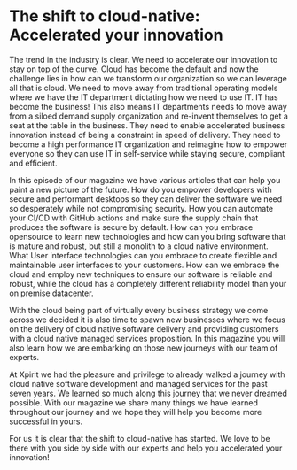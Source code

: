 # The shift to cloud-native: Accelerated your innovation

The trend in the industry is clear. We need to accelerate our innovation
to stay on top of the curve. Cloud has become the default and now the
challenge lies in how can we transform our organization so we can
leverage all that is cloud. We need to move away from traditional
operating models where we have the IT department dictating how we need
to use IT. IT has become the business! This also means IT departments
needs to move away from a siloed demand supply organization and
re-invent themselves to get a seat at the table in the business. They
need to enable accelerated business innovation instead of being a
constraint in speed of delivery. They need to become a high performance
IT organization and reimagine how to empower everyone so they can use IT
in self-service while staying secure, compliant and efficient.

In this episode of our magazine we have various articles that can help
you paint a new picture of the future. How do you empower developers
with secure and performant desktops so they can deliver the software we
need so desperately while not compromising security. How you can
automate your CI/CD with GitHub actions and make sure the supply chain
that produces the software is secure by default. How can you embrace
opensource to learn new technologies and how can you bring software that
is mature and robust, but still a monolith to a cloud native
environment. What User interface technologies can you embrace to create
flexible and maintainable user interfaces to your customers. How can we
embrace the cloud and employ new techniques to ensure our software is
reliable and robust, while the cloud has a completely different
reliability model than your on premise datacenter.

With the cloud being part of virtually every business strategy we come
across we decided it is also time to spawn new businesses where we focus
on the delivery of cloud native software delivery and providing
customers with a cloud native managed services proposition. In this
magazine you will also learn how we are embarking on those new journeys
with our team of experts.

At Xpirit we had the pleasure and privilege to already walked a journey
with cloud native software development and managed services for the past
seven years. We learned so much along this journey that we never dreamed
possible. With our magazine we share many things we have learned
throughout our journey and we hope they will help you become more
successful in yours.

For us it is clear that the shift to cloud-native has started. We love
to be there with you side by side with our experts and help you
accelerated your innovation!
